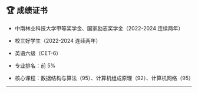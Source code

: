 ## 🏆 成绩证书

- 中南林业科技大学甲等奖学金、国家励志奖学金（2022-2024 连续两年）
- 校三好学生（2022-2024 连续两年）
- 英语六级（CET-6）

- 专业排名：前 5%
- 核心课程：数据结构与算法（95）、计算机组成原理（92）、计算机网络（95）

---
